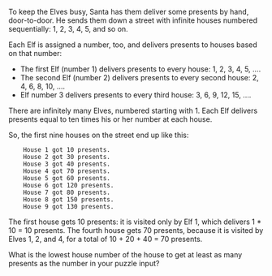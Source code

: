 To keep the Elves busy, Santa has them deliver some presents
by hand, door-to-door. He sends them down a street with
infinite houses numbered sequentially\: 1, 2, 3, 4, 5, and so
on.

Each Elf is assigned a number, too, and delivers presents to
houses based on that number:

* The first Elf (number 1) delivers presents to every house:
  1, 2, 3, 4, 5, ....
* The second Elf (number 2) delivers presents to every
  second house: 2, 4, 6, 8, 10, ....
* Elf number 3 delivers presents to every third house: 3, 6,
  9, 12, 15, ....

There are infinitely many Elves, numbered starting
with 1. Each Elf delivers presents equal to ten times his or
her number at each house.

So, the first nine houses on the street end up like this:

        House 1 got 10 presents.
        House 2 got 30 presents.
        House 3 got 40 presents.
        House 4 got 70 presents.
        House 5 got 60 presents.
        House 6 got 120 presents.
        House 7 got 80 presents.
        House 8 got 150 presents.
        House 9 got 130 presents.

The first house gets 10 presents: it is visited only by Elf
1, which delivers 1 * 10 = 10 presents. The fourth house
gets 70 presents, because it is visited by Elves 1, 2, and
4, for a total of 10 + 20 + 40 = 70 presents.

What is the lowest house number of the house to get at least
as many presents as the number in your puzzle input?
